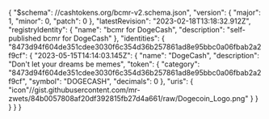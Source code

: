 {
  "$schema": //cashtokens.org/bcmr-v2.schema.json",
  "version": { "major": 1, "minor": 0, "patch": 0 },
  "latestRevision": "2023-02-18T13:18:32.912Z",
  "registryIdentity": {
    "name": "bcmr for DogeCash",
    "description": "self-published bcmr for DogeCash"
  },
  "identities": {
    "8473d94f604de351cdee3030f6c354d36b257861ad8e95bbc0a06fbab2a2f9cf": {
      "2023-05-15T14:14:03.145Z": {
        "name": "DogeCash",
        "description": "Don't let your dreams be memes",
        "token": {
          "category": "8473d94f604de351cdee3030f6c354d36b257861ad8e95bbc0a06fbab2a2f9cf",
          "symbol": "DOGECASH",
          "decimals": 0
        },
        "uris": {
          "icon"//gist.githubusercontent.com/mr-zwets/84b0057808af20df392815fb27d4a661/raw/Dogecoin_Logo.png"
        }
      }
    }
  }
}
